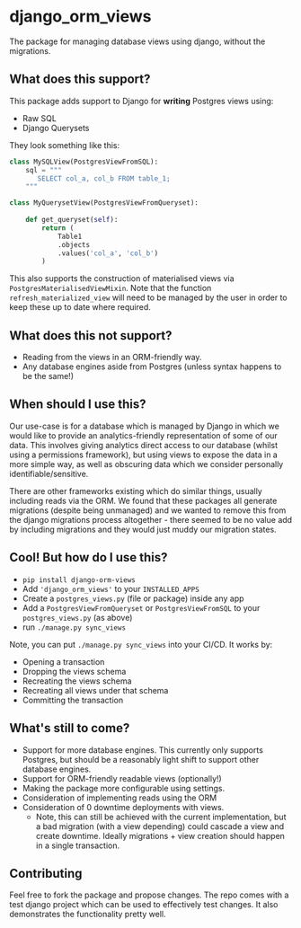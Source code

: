 # django_orm_views

The package for managing database views using django, without the migrations.

## What does this support?
This package adds support to Django for **writing** Postgres views using:
* Raw SQL
* Django Querysets

They look something like this:

```python
class MySQLView(PostgresViewFromSQL):
    sql = """
       SELECT col_a, col_b FROM table_1;
    """
```

```python
class MyQuerysetView(PostgresViewFromQueryset):
    
    def get_queryset(self):
        return (
            Table1
            .objects
            .values('col_a', 'col_b')
        )
```


This also supports the construction of materialised views via `PostgresMaterialisedViewMixin`. Note that the function `refresh_materialized_view` will
need to be managed by the user in order to keep these up to date where required.
   

## What does this not support?

* Reading from the views in an ORM-friendly way.
* Any database engines aside from Postgres (unless syntax happens to be the same!)

## When should I use this?

Our use-case is for a database which is managed by Django
in which we would like to provide an analytics-friendly
representation of some of our data.  This involves giving
analytics direct access to our database (whilst using a
permissions framework), but using views to expose the data
in a more simple way, as well as obscuring data which
we consider personally identifiable/sensitive.

There are other frameworks existing which do similar things,
usually including reads via the ORM.  We found that these
packages all generate migrations (despite being unmanaged)
and we wanted to remove this from the django migrations process
altogether - there seemed to be no value add by including
migrations and they would just muddy our migration states.

## Cool! But how do I use this?

* `pip install django-orm-views`
* Add `'django_orm_views'` to your `INSTALLED_APPS`
* Create a `postgres_views.py` (file or package) inside any app
* Add a `PostgresViewFromQueryset` or `PostgresViewFromSQL` 
to your `postgres_views.py` (as above)
* run `./manage.py sync_views`

Note, you can put `./manage.py sync_views` into your CI/CD.  It works by:
* Opening a transaction
* Dropping the views schema
* Recreating the views schema
* Recreating all views under that schema
* Committing the transaction

## What's still to come?

* Support for more database engines.  This currently only supports Postgres, 
but should be a reasonably light shift to support other database engines.
* Support for ORM-friendly readable views (optionally!)
* Making the package more configurable using settings.
* Consideration of implementing reads using the ORM
* Consideration of 0 downtime deployments with views.
  * Note, this can still be achieved with the current implementation,
  but a bad migration (with a view depending) could
  cascade a view and create downtime.  Ideally migrations + 
  view creation should happen in a single transaction.

## Contributing

Feel free to fork the package and propose changes.  The repo comes with a test django project which
can be used to effectively test changes.  It also demonstrates the functionality pretty well.

